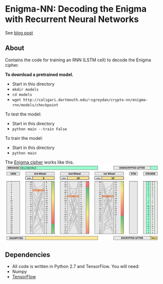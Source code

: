 Enigma-NN: Decoding the Enigma with Recurrent Neural Networks
=======
See [blog post](https://greydanus.github.io/2017/01/07/enigma-rnn/)

About
--------
Contains the code for training an RNN (LSTM cell) to decode the Enigma cipher.

**To download a pretrained model.**
* Start in this directory
* `mkdir models`
* `cd models`
* `wget http://caligari.dartmouth.edu/~sgreydan/crypto-nn/enigma-rnn/models/checkpoint`

To test the model:
* Start in this directory
* `python main --train False`

To train the model:
* Start in this directory
* `python main`

The [Enigma cipher](https://en.wikipedia.org/wiki/Enigma_machine) works like this.
![Enigma cipher](static/enigma.gif?raw=true)

Dependencies
--------
* All code is written in Python 2.7 and TensorFlow. You will need:
 * Numpy
 * [TensorFlow](https://www.tensorflow.org/versions/master/get_started/os_setup.html#pip_install)
